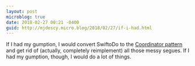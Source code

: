 ```yaml
---
layout: post
microblog: true
date: 2018-02-27 00:21 -0400
guid: http://mjdescy.micro.blog/2018/02/27/if-i-had.html
---
```

If I had my gumption, I would convert SwiftoDo to the [Coordinator pattern](https://medium.com/@dkw5877/flow-coordinators-333ed64f3dd) and get rid of (actually, completely reimplement) all those messy segues. If I had my gumption, though, I would do a lot of things.
